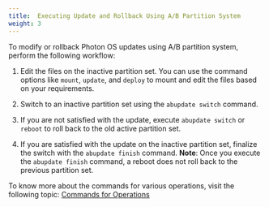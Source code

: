 ```yaml
---
title:  Executing Update and Rollback Using A/B Partition System
weight: 3
---
```


To modify or rollback Photon OS updates using A/B partition system, perform the following workflow:

1. Edit the files on the inactive partition set.
	You can use the command options like `mount`, `update`, and `deploy` to mount and edit the files based on your requirements.

2. Switch to an inactive partition set using the `abupdate switch` command.

3. If you are not satisfied with the update, execute `abupdate switch` or `reboot` to roll back to the old active partition set.
 
4.  If you are satisfied with the update on the inactive partition set, finalize the switch with the `abupdate finish` command.
	**Note**: Once you execute the `abupdate finish` command, a reboot does not roll back to the previous partition set. 


To know more about the commands for various operations, visit the following topic: [Commands for Operations](./commands-for-operations/)


